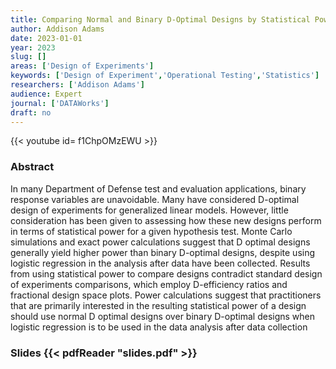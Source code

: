 ```yaml
---
title: Comparing Normal and Binary D-Optimal Designs by Statistical Power
author: Addison Adams
date: 2023-01-01
year: 2023
slug: []
areas: ['Design of Experiments']
keywords: ['Design of Experiment','Operational Testing','Statistics']
researchers: ['Addison Adams']
audience: Expert
journal: ['DATAWorks']
draft: no
---
```


{{< youtube id= f1ChpOMzEWU >}}

### Abstract

In many Department of Defense test and evaluation applications, binary response variables are unavoidable. Many have considered D-optimal design of experiments for generalized linear models. However, little consideration has been given to assessing how these new designs perform in terms of statistical power for a given hypothesis test. Monte Carlo simulations and exact power calculations suggest that D optimal designs generally yield higher power than binary D-optimal designs, despite using logistic regression in the analysis after data have been collected. Results from using statistical power to compare designs contradict standard design of experiments comparisons, which employ D-efficiency ratios and fractional design space plots. Power calculations suggest that practitioners that are primarily interested in the resulting statistical power of a design should use normal D optimal designs over binary D-optimal designs when logistic regression is to be used in the data analysis after data collection

### Slides {{< pdfReader "slides.pdf" >}}




